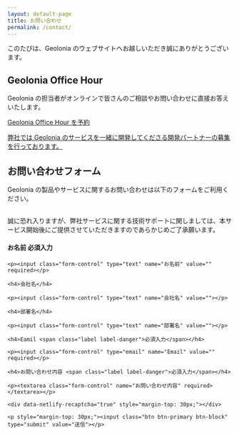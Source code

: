 ```yaml
---
layout: default-page
title: お問い合わせ
permalink: /contact/
---
```


このたびは、Geolonia のウェブサイトへお越しいただき誠にありがとうございます。

## Geolonia Office Hour

Geolonia の担当者がオンラインで皆さんのご相談やお問い合わせに直接お答えいたします。

<!-- Calendly link widget begin -->
<link href="https://assets.calendly.com/assets/external/widget.css" rel="stylesheet">
<script src="https://assets.calendly.com/assets/external/widget.js" type="text/javascript"></script>
<a class="btn btn-primary" href="" onclick="Calendly.initPopupWidget({url: 'https://calendly.com/geolonia/office-hour'});return false;">Geolonia Office Hour を予約</a>
<!-- Calendly link widget end -->

[弊社では Geolonia のサービスを一緒に開発してくださる開発パートナーの募集を行っております。](https://calendly.com/geolonia/dev-partner)

## お問い合わせフォーム

Geolonia の製品やサービスに関するお問い合わせは以下のフォームをご利用ください。

<div class="well form-group" style="margin: 30px 0;">
  <form class="contact" name="contact" method="POST" action="/thanks/index.html" data-netlify-recaptcha="true" data-netlify="true">
    <div class="alert alert-danger">
      誠に恐れ入りますが、弊社サービスに関する技術サポートに関しましては、本サービス開始後にご提供させていただきますのであらかじめご了承願います。
    </div>
    <h4>お名前 <span class="label label-danger">必須入力</span></h4>

    <p><input class="form-control" type="text" name="お名前" value="" required></p>

    <h4>会社名</h4>

    <p><input class="form-control" type="text" name="会社名" value=""></p>

    <h4>部署名</h4>

    <p><input class="form-control" type="text" name="部署名" value=""></p>

    <h4>Eamil <span class="label label-danger">必須入力</span></h4>

    <p><input class="form-control" type="email" name="Email" value="" required></p>

    <h4>お問い合わせ内容 <span class="label label-danger">必須入力</span></h4>

    <p><textarea class="form-control" name="お問い合わせ内容" required></textarea></p>

    <div data-netlify-recaptcha="true" style="margin-top: 30px;"></div>

    <p style="margin-top: 30px;"><input class="btn btn-primary btn-block" type="submit" value="送信"></p>
  </form>
</div>
